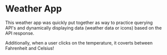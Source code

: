 <!-- TITLE/ -->
<h1>Weather App</h1>
<!-- /TITLE -->

<!-- DESCRIPTION/ -->
This weather app was quickly put together as way to practice querying API's and dynamically displaying data (weather data or icons) based on the API response.

Additionally, when a user clicks on the temperature, it coverts between Fahrenheit and Celsius!
<!-- /DESCRIPTION -->